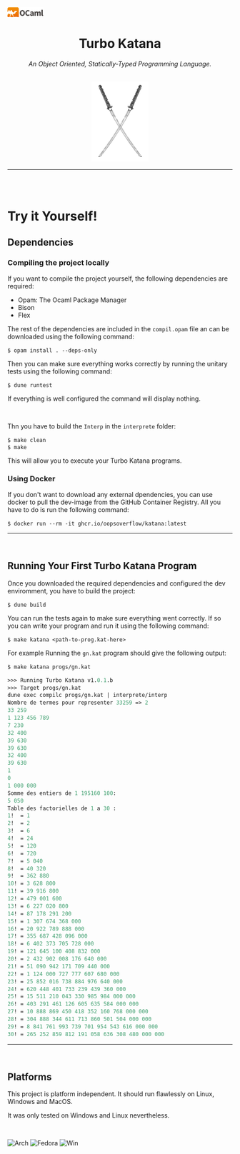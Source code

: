 <a href="">
  <img src="img/colour-logo.png"
       alt="OCaml"
       style="border: none; width: 80px;" />
</a>


<h1 align="center"> 
    Turbo Katana 
</h1>
<h6 align="center">
An Object Oriented, Statically-Typed Programming Language. 
</h6>
<p align="center">
    <img src="img/logo.png" width="25%">
</p>



***

<br>
<br>

# Try it Yourself! 

## Dependencies

### Compiling the project locally

If you want to compile the project yourself, the following dependencies are required: 
- Opam: The Ocaml Package Manager
- Bison
- Flex
  
The rest of the dependencies are included in the `compil.opam` file an can be downloaded using the following command:

```
$ opam install . --deps-only
```

Then you can make sure everything works correctly by running the unitary tests using the following command:

```
$ dune runtest
```
If everything is well configured the command will display nothing. 

<br>

Thn you have to build the `Interp` in the `interprete` folder: 
```
$ make clean
$ make
``` 
This will allow you to execute your Turbo Katana programs.

### Using Docker
If you don't want to download any external dpendencies, you can use docker to pull the dev-image from the GitHub Container Registry. All you have to do is run the following command:
```
$ docker run --rm -it ghcr.io/oopsoverflow/katana:latest
```

***
<br>

## Running Your First Turbo Katana Program
Once you downloaded the required dependencies and configured the dev enviromment, you have to build the project: 
```
$ dune build
```
You can run the tests again to make sure everything went correctly. 
If so you can write your program and run it using the following command:
```
$ make katana <path-to-prog.kat-here>
```
For example Running the `gn.kat` program should give the following output:
```
$ make katana progs/gn.kat
```
```ocaml
>>> Running Turbo Katana v1.0.1.b
>>> Target progs/gn.kat
dune exec compilc progs/gn.kat | interprete/interp
Nombre de termes pour representer 33259 => 2
33 259
1 123 456 789
7 230
32 400
39 630
39 630
32 400
39 630
1
0
1 000 000
Somme des entiers de 1 195160 100:
5 050
Table des factorielles de 1 a 30 :
1!  = 1
2!  = 2
3!  = 6
4!  = 24
5!  = 120
6!  = 720
7!  = 5 040
8!  = 40 320
9!  = 362 880
10! = 3 628 800
11! = 39 916 800
12! = 479 001 600
13! = 6 227 020 800
14! = 87 178 291 200
15! = 1 307 674 368 000
16! = 20 922 789 888 000
17! = 355 687 428 096 000
18! = 6 402 373 705 728 000
19! = 121 645 100 408 832 000
20! = 2 432 902 008 176 640 000
21! = 51 090 942 171 709 440 000
22! = 1 124 000 727 777 607 680 000
23! = 25 852 016 738 884 976 640 000
24! = 620 448 401 733 239 439 360 000
25! = 15 511 210 043 330 985 984 000 000
26! = 403 291 461 126 605 635 584 000 000
27! = 10 888 869 450 418 352 160 768 000 000
28! = 304 888 344 611 713 860 501 504 000 000
29! = 8 841 761 993 739 701 954 543 616 000 000
30! = 265 252 859 812 191 058 636 308 480 000 000
```

***
<br>

## Platforms
This project is platform independent. It should run flawlessly on Linux, Windows and MacOS.

It was only tested on Windows and Linux nevertheless.

<br>

![Arch](https://img.shields.io/badge/Arch_Linux-1793D1?style=for-the-badge&logo=arch-linux&logoColor=white)
![Fedora](https://img.shields.io/badge/Fedora-294172?style=for-the-badge&logo=fedora&logoColor=white)
![Win](https://img.shields.io/badge/Windows-0078D6?style=for-the-badge&logo=windows&logoColor=white)
